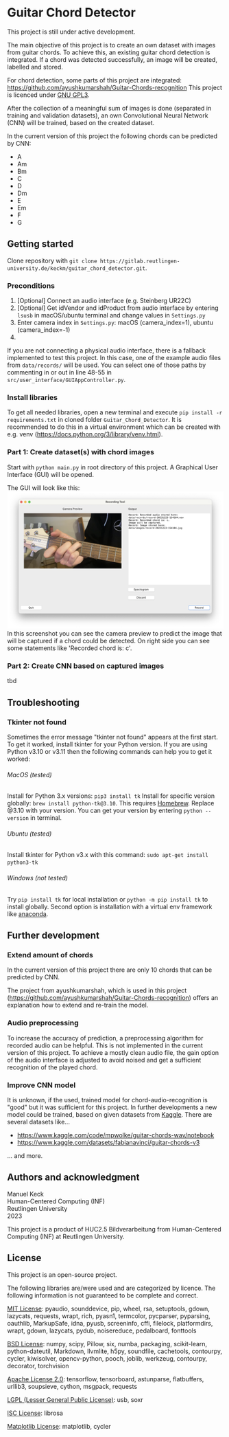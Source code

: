 # Guitar Chord Detector

This project is still under active development.

The main objective of this project is to create an own dataset with images from guitar chords.
To achieve this, an existing guitar chord detection is integrated.
If a chord was detected successfully, an image will be created, labelled and stored.

For chord detection, some parts of this project are integrated: 
https://github.com/ayushkumarshah/Guitar-Chords-recognition
This project is licenced under [GNU GPL3](https://www.gnu.org/licenses/gpl-3.0.en.html).

After the collection of a meaningful sum of images is done (separated in training and validation datasets), 
an own Convolutional Neural Network (CNN) will be trained, based on the created dataset.

In the current version of this project the following chords can be predicted by CNN:
- A
- Am
- Bm
- C
- D
- Dm
- E
- Em
- F
- G

## Getting started
Clone repository with `git clone https://gitlab.reutlingen-university.de/keckm/guitar_chord_detector.git`.

### Preconditions
1. [Optional] Connect an audio interface (e.g. Steinberg UR22C)
2. [Optional] Get idVendor and idProduct from audio interface by entering `lsusb` in macOS/ubuntu terminal and 
change values in `Settings.py`
3. Enter camera index in `Settings.py`: macOS (camera_index=1), ubuntu (camera_index=-1)
4. 

If you are not connecting a physical audio interface, there is a fallback implemented to
test this project. In this case, one of the example audio files from `data/records/` will be used.
You can select one of those paths by commenting in or out in line 48-55 in `src/user_interface/GUIAppController.py`.

### Install libraries
To get all needed libraries, open a new terminal and execute `pip install -r requirements.txt` in cloned 
folder `Guitar_Chord_Detector`. 
It is recommended to do this in a virtual environment which can be created with 
e.g. venv (https://docs.python.org/3/library/venv.html).

### Part 1: Create dataset(s) with chord images
Start with `python main.py` in root directory of this project. A Graphical User Interface (GUI) will 
be opened.

The GUI will look like this:
![Image](resources/Screenshot_part1.png)
In this screenshot you can see the camera preview to predict the image that will be captured 
if a chord could be detected. On right side you can see some statements like 'Recorded chord is: c'.

### Part 2: Create CNN based on captured images
tbd

## Troubleshooting
### Tkinter not found
Sometimes the error message "tkinter not found" appears at the first start. To get it worked, install tkinter
for your Python version. If you are using Python v3.10 or v3.11 then the following commands can
help you to get it worked:

###### MacOS (tested)
Install for Python 3.x versions: `pip3 install tk`
Install for specific version globally: `brew install python-tk@3.10`. This requires [Homebrew](https://brew.sh). 
Replace @3.10 with your version. 
You can get your version by entering `python --version` in terminal.

###### Ubuntu (tested)
Install tkinter for Python v3.x with this command: `sudo apt-get install python3-tk`

###### Windows (not tested)
Try `pip install tk` for local installation or `python -m pip install tk` to install globally.
Second option is installation with a virtual env framework like [anaconda](https://docs.anaconda.com/free/anaconda/install/windows/).

## Further development
### Extend amount of chords
In the current version of this project there are only 10 chords that can be predicted by CNN.

The project from ayushkumarshah, which is used in this project 
(https://github.com/ayushkumarshah/Guitar-Chords-recognition) offers an explanation how to extend 
and re-train the model.

### Audio preprocessing
To increase the accuracy of prediction, a preprocessing algorithm for recorded audio can be helpful.
This is not implemented in the current version of this project. To achieve a mostly clean audio file, the
gain option of the audio interface is adjusted to avoid noised and get a sufficient recognition of the 
played chord.

### Improve CNN model
It is unknown, if the used, trained model for chord-audio-recognition is "good" but it was sufficient for this 
project. In further developments a new model could be trained, based on given datasets from 
[Kaggle](https://www.kaggle.com). There are several datasets like...
- https://www.kaggle.com/code/mpwolke/guitar-chords-wav/notebook
- https://www.kaggle.com/datasets/fabianavinci/guitar-chords-v3

... and more.

## Authors and acknowledgment
Manuel Keck\
Human-Centered Computing (INF)\
Reutlingen University\
2023

This project is a product of HUC2.5 Bildverarbeitung from Human-Centered Computing (INF) at Reutlingen 
University.

## License
This project is an open-source project.

The following libraries are/were used and are categorized by licence.
The following information is not guaranteed to be complete and correct.

[MIT License](https://opensource.org/licenses/MIT):
pyaudio,
sounddevice,
pip,
wheel,
rsa,
setuptools,
gdown,
lazycats,
requests,
wrapt,
rich,
pyasn1,
termcolor,
pycparser,
pyparsing,
oauthlib,
MarkupSafe,
idna,
pyusb,
screeninfo,
cffi,
filelock,
platformdirs,
wrapt,
gdown,
lazycats,
pydub,
noisereduce,
pedalboard,
fonttools

[BSD License](https://opensource.org/licenses/BSD-3-Clause):
numpy,
scipy,
Pillow,
six,
numba,
packaging,
scikit-learn,
python-dateutil,
Markdown,
llvmlite,
h5py,
soundfile,
cachetools,
contourpy,
cycler,
kiwisolver,
opencv-python,
pooch,
joblib,
werkzeug,
contourpy,
decorator,
torchvision

[Apache License 2.0](https://opensource.org/licenses/Apache-2.0):
tensorflow,
tensorboard,
astunparse,
flatbuffers,
urllib3,
soupsieve,
cython,
msgpack,
requests

[LGPL (Lesser General Public License)](https://www.gnu.org/licenses/lgpl-3.0.html):
usb,
soxr

[ISC License](https://opensource.org/licenses/ISC):
librosa

[Matplotlib License](https://matplotlib.org/stable/users/license.html):
matplotlib,
cycler

